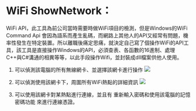 # WiFi ShowNetwork：
WiFi API，此工具為前公司當時需要時做WiFi項目的檢測，但是Windows的WiFi Command Api 會因為語系而產生亂碼，而網路上其他人的API又經常有問題，機率性發生在特定裝置。所以離職後痛定思痛，就決定自己寫了個操作WiFi的API工具，該工具是直接操作Windows的API，必須查表、各函數的16進制、處理C++與C#溝通的相異等等，以此手段操作Wifi，並封裝成dll檔案供他人使用。

1. 可以偵測該電腦的所有無線網卡、並選擇該網卡進行操作
![](https://i.imgur.com/OBw7hS6.png)

2. 可以偵測使用該網卡下，周圍所有WiFi熱點的詳細資訊
![](https://i.imgur.com/PnOw22l.png)

3. 可以使用該網卡對某熱點進行連線，並且有 重新輸入密碼和使用該電腦的記憶密碼功能 來進行連線憑證。
